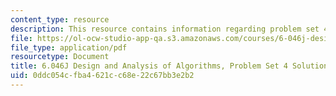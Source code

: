 ```yaml
---
content_type: resource
description: This resource contains information regarding problem set 4 solution.
file: https://ol-ocw-studio-app-qa.s3.amazonaws.com/courses/6-046j-design-and-analysis-of-algorithms-spring-2012/0ddc054cfba4621cc68e22c67bb3e2b2_MIT6_046JS12_ps4_sol.pdf
file_type: application/pdf
resourcetype: Document
title: 6.046J Design and Analysis of Algorithms, Problem Set 4 Solutions
uid: 0ddc054c-fba4-621c-c68e-22c67bb3e2b2
---
```

